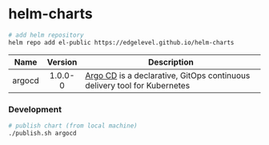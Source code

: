 # helm-charts

```bash
# add helm repository
helm repo add el-public https://edgelevel.github.io/helm-charts
```

| Name | Version | Description |
| ---- |:-------:| ----------- |
| argocd | 1.0.0-0 | [Argo CD](https://argoproj.github.io/argo-cd/) is a declarative, GitOps continuous delivery tool for Kubernetes |

### Development

```bash
# publish chart (from local machine)
./publish.sh argocd
```
